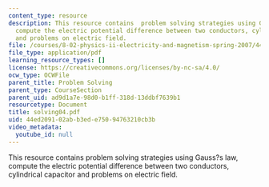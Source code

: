 ```yaml
---
content_type: resource
description: This resource contains  problem solving strategies using Gauss?s law,
  compute the electric potential difference between two conductors, cylindrical capacitor
  and problems on electric field.
file: /courses/8-02-physics-ii-electricity-and-magnetism-spring-2007/44ed209102abb3ede75094763210cb3b_solving04.pdf
file_type: application/pdf
learning_resource_types: []
license: https://creativecommons.org/licenses/by-nc-sa/4.0/
ocw_type: OCWFile
parent_title: Problem Solving
parent_type: CourseSection
parent_uid: ad9d1a7e-98d0-b1ff-318d-13ddbf7639b1
resourcetype: Document
title: solving04.pdf
uid: 44ed2091-02ab-b3ed-e750-94763210cb3b
video_metadata:
  youtube_id: null
---
```

This resource contains  problem solving strategies using Gauss?s law, compute the electric potential difference between two conductors, cylindrical capacitor and problems on electric field.